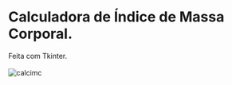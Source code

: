 # Calculadora de Índice de Massa Corporal.
Feita com Tkinter.<br><br>
![calcimc](https://user-images.githubusercontent.com/100879075/188526871-68fdcb58-ac06-4d6c-a2e6-df9dc1cc5fae.jpg)
